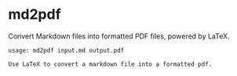 # md2pdf

Convert Markdown files into formatted PDF files, powered by LaTeX.

```
usage: md2pdf input.md output.pdf

Use LaTeX to convert a markdown file into a formatted pdf.

```


